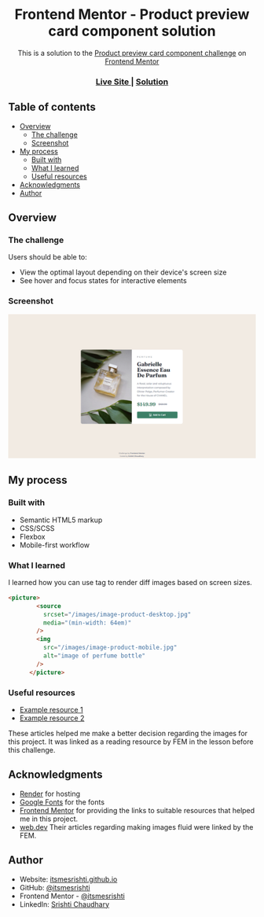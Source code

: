 <h1 align="center">Frontend Mentor - Product preview card component solution</h1>

<div align="center">This is a solution to the <a href="https://www.frontendmentor.io/challenges/product-preview-card-component-GO7UmttRfa">Product preview card component challenge</a> on <a href="https://www.frontendmentor.io">Frontend Mentor</a></div>

<div align="center">
  <h3>
    <a href="https://product-preview-srishti.onrender.com/">
      Live Site
    </a>
    <span> | </span>
    <a href="https://github.com/itsmesrishti/fmresponsivelayouts/edit/main/product-preview-card-component-main">
      Solution
    </a>
  </h3>
</div>

## Table of contents

- [Overview](#overview)
  - [The challenge](#the-challenge)
  - [Screenshot](#screenshot)
- [My process](#my-process)
  - [Built with](#built-with)
  - [What I learned](#what-i-learned)
  - [Useful resources](#useful-resources)
- [Acknowledgments](#acknowledgments)
- [Author](#author)
  
## Overview

### The challenge

Users should be able to:

- View the optimal layout depending on their device's screen size
- See hover and focus states for interactive elements

### Screenshot

![](screenshot.png)

## My process

### Built with

- Semantic HTML5 markup
- CSS/SCSS
- Flexbox
- Mobile-first workflow

### What I learned

I learned how you can use <picture> tag to render diff images based on screen sizes.

```html
<picture>
        <source
          srcset="/images/image-product-desktop.jpg"
          media="(min-width: 64em)"
        />
        <img
          src="/images/image-product-mobile.jpg"
          alt="image of perfume bottle"
        />
      </picture>
```

### Useful resources

- [Example resource 1](https://web.dev/learn/design/picture-element) 
- [Example resource 2](https://web.dev/learn/design/responsive-images)

These articles helped me make a better decision regarding the images for this project. It was linked as a reading resource by FEM in the lesson before this challenge.

## Acknowledgments

- [Render](https://render.com/) for hosting
- [Google Fonts](https://fonts.google.com/) for the fonts
- [Frontend Mentor](https://www.frontendmentor.io/) for providing the links to suitable resources that helped me in this project.
- [web.dev](https://web.dev/) Their articles regarding making images fluid were linked by the FEM.

## Author

- Website: [itsmesrishti.github.io](https://{itsmesrishti.github.io/})
- GitHub: [@itsmesrishti](https://{github.com/itsmesrishti})
- Frontend Mentor - [@itsmesrishti](https://www.frontendmentor.io/profile/itsmesrishti)
- LinkedIn: [Srishti Chaudhary](https://{https://www.linkedin.com/in/srishtichaudhary/})
